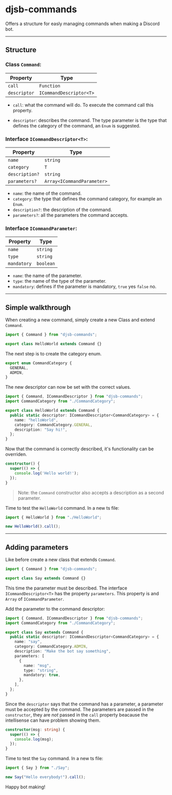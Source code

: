 # djsb-commands

Offers a structure for easly managing commands when making a Discord bot.

---

## Structure

### Class `Command`:

| Property     | Type                    |
| ------------ | ----------------------- |
| `call`       | `Function`              |
| `descriptor` | `ICommandDescriptor<T>` |

- `call`: what the command will do. To execute the command call this property.

- `descriptor`: describes the command. The type parameter is the type that defines the category of the command, an `Enum` is suggested.

### Interface `ICommandDescriptor<T>`:

| Property       | Type                       |
| -------------- | -------------------------- |
| `name`         | `string`                   |
| `category`     | `T`                        |
| `description?` | `string`                   |
| `parameters?`  | `Array<ICommandParameter>` |

- `name`: the name of the command.
- `category`: the type that defines the command category, for example an `Enum`.
- `description?`: the description of the command.
- `parameters?`: all the parameters the command accepts.

### Interface `ICommandParameter`:

| Property    | Type      |
| ----------- | --------- |
| `name`      | `string`  |
| `type`      | `string`  |
| `mandatory` | `boolean` |

- `name`: the name of the parameter.
- `type`: the name of the type of the parameter.
- `mandatory`: defines if the parameter is mandatory, `true` yes `false` no.

---

## Simple walkthrough

When creating a new command, simply create a new Class and extend `Command`.

```typescript
import { Command } from "djsb-commands";

export class HelloWorld extends Command {}
```

The next step is to create the category enum.

```typescript
export enum CommandCategory {
  GENERAL,
  ADMIN,
}
```

The new descriptor can now be set with the correct values.

```typescript
import { Command, ICommandDescriptor } from "djsb-commands";
import CommandCategory from "./CommandCategory";

export class HelloWorld extends Command {
  public static descriptor: ICommandDescriptor<CommandCategory> = {
    name: "helloWorld",
    category: CommandCategory.GENERAL,
    description: "Say hi!",
  };
}
```

Now that the command is correctly described, it's functionality can be overriden.

```typescript
constructor() {
  super(() => {
    console.log('Hello world!');
  });
}
```

> Note: the `Command` constructor also accepts a description as a second parameter.

Time to test the `HelloWorld` command.
In a new ts file:

```typescript
import { HelloWorld } from "./HelloWorld";

new HelloWorld().call();
```

---

## Adding parameters

Like before create a new class that extends `Command`.

```typescript
import { Command } from "djsb-commands";

export class Say extends Command {}
```

This time the parameter must be described. The interface `ICommandDescriptor<T>` has the property `parameters`.
This property is and `Array` of `ICommandParameter`.

Add the parameter to the command descriptor:

```typescript
import { Command, ICommandDescriptor } from "djsb-commands";
import CommandCategory from "./CommandCategory";

export class Say extends Command {
  public static descriptor: ICommandDescriptor<CommandCategory> = {
    name: "say",
    category: CommandCategory.ADMIN,
    description: "Make the bot say something",
    parameters: [
      {
        name: "msg",
        type: "string",
        mandatory: true,
      },
    ],
  };
}
```

Since the `descriptor` says that the command has a parameter, a parameter must be accepted by the command.
The parameters are passed in the `constructor`, they are _not_ passed in the `call` property beacause
the intellisense can have problem showing them.

```typescript
constructor(msg: string) {
  super(() => {
    console.log(msg);
  });
}
```

Time to test the `Say` command.
In a new ts file:

```typescript
import { Say } from "./Say";

new Say("Hello everybody!").call();
```

Happy bot making!